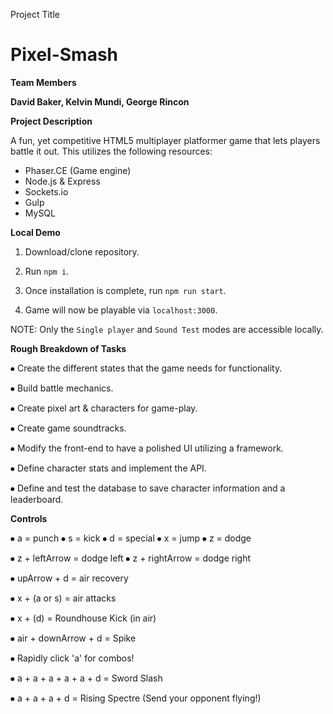 Project Title
# Pixel-Smash

**Team Members**

**David Baker, Kelvin Mundi, George Rincon**

**Project Description**


A fun, yet competitive HTML5 multiplayer platformer game that lets players battle it out. This utilizes the following resources:
* Phaser.CE (Game engine)
* Node.js & Express
* Sockets.io
* Gulp
* MySQL

**Local Demo**

1. Download/clone repository.

2. Run `npm i`.

3. Once installation is complete, run `npm run start`.

4. Game will now be playable via `localhost:3000`.

NOTE: Only the `Single player` and `Sound Test` modes are accessible locally.

**Rough Breakdown of Tasks**

⦁   Create the  different states that the game needs for functionality.

⦁   Build battle mechanics.

⦁   Create pixel art & characters for game-play.

⦁   Create game soundtracks.

⦁   Modify the front-end to have a polished UI utilizing a framework.

⦁   Define character stats and implement the API. 

⦁   Define and test the database to save character information and a leaderboard.


**Controls**

⦁   a = punch
⦁   s = kick
⦁   d = special
⦁   x = jump
⦁   z = dodge

⦁  z + leftArrow = dodge left
⦁  z + rightArrow = dodge right

⦁  upArrow + d = air recovery

⦁  x + (a or s) = air attacks

⦁  x + (d) = Roundhouse Kick (in air)

⦁  air + downArrow + d = Spike

⦁ Rapidly click 'a' for combos!

⦁ a + a + a + a + a + d = Sword Slash

⦁ a + a + a + d = Rising Spectre (Send your opponent flying!)





















